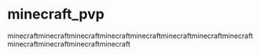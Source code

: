 # minecraft_pvp
minecraftminecraftminecraftminecraftminecraftminecraftminecraftminecraftminecraftminecraftminecraftminecraft
